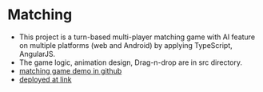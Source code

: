 # Matching

* This project is a turn-based multi-player matching game with AI feature on multiple platforms (web and Android) by applying TypeScript, AngularJS.
* The game logic, animation design, Drag-n-drop are in src directory.
* [matching game demo in github](https://bolobobo.github.io/Matching/)
* [deployed at link](https://playmatching.us/)
